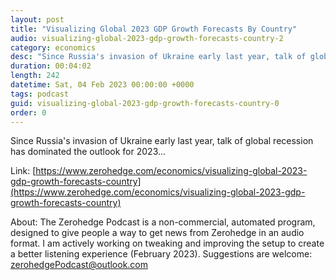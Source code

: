 ```yaml
---
layout: post
title: "Visualizing Global 2023 GDP Growth Forecasts By Country"
audio: visualizing-global-2023-gdp-growth-forecasts-country-2
category: economics
desc: "Since Russia's invasion of Ukraine early last year, talk of global recession has dominated the outlook for 2023..."
duration: 00:04:02
length: 242
datetime: Sat, 04 Feb 2023 00:00:00 +0000
tags: podcast
guid: visualizing-global-2023-gdp-growth-forecasts-country-0
order: 0
---
```

Since Russia's invasion of Ukraine early last year, talk of global recession has dominated the outlook for 2023...

Link: [https://www.zerohedge.com/economics/visualizing-global-2023-gdp-growth-forecasts-country](https://www.zerohedge.com/economics/visualizing-global-2023-gdp-growth-forecasts-country)

About: The Zerohedge Podcast is a non-commercial, automated program, designed to give people a way to get news from Zerohedge in an audio format.  I am actively working on tweaking and improving the setup to create a better listening experience (February 2023).  Suggestions are welcome: [zerohedgePodcast@outlook.com](mailto:zerohedgePodcast@outlook.com)